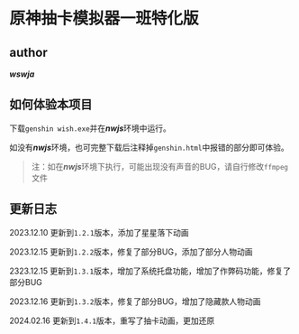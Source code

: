# 原神抽卡模拟器一班特化版
## author
***wswja***

## 如何体验本项目
下载`genshin wish.exe`并在***nwjs***环境中运行。

如没有***nwjs***环境，也可完整下载后注释掉`genshin.html`中报错的部分即可体验。
>注：如在***nwjs***环境下执行，可能出现没有声音的BUG，请自行修改`ffmpeg`文件
## 更新日志
2023.12.10 更新到`1.2.1`版本，添加了星星落下动画

2023.12.15 更新到`1.2.2`版本，修复了部分BUG，添加了部分人物动画

2323.12.15 更新到`1.3.1`版本，增加了系统托盘功能，增加了作弊码功能，修复了部分BUG

2023.12.16 更新到`1.3.2`版本，修复了部分BUG，增加了隐藏款人物动画

2024.02.16 更新到`1.4.1`版本，重写了抽卡动画，更加还原